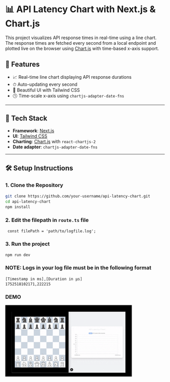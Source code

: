 # 📊 API Latency Chart with Next.js & Chart.js

This project visualizes API response times in real-time using a line chart. The response times are fetched every second from a local endpoint and plotted live on the browser using [Chart.js](https://www.chartjs.org/) with time-based x-axis support.

## 🚀 Features

- 📈 Real-time line chart displaying API response durations
- ⏱ Auto-updating every second
- 🎨 Beautiful UI with Tailwind CSS
- 🕓 Time-scale x-axis using `chartjs-adapter-date-fns`

---

## 🧰 Tech Stack

- **Framework**: [Next.js](https://nextjs.org/)
- **UI**: [Tailwind CSS](https://tailwindcss.com/)
- **Charting**: [Chart.js](https://www.chartjs.org/) with `react-chartjs-2`
- **Date adapter**: `chartjs-adapter-date-fns`

---

## 🛠 Setup Instructions

### 1. Clone the Repository

```bash
git clone https://github.com/your-username/api-latency-chart.git
cd api-latency-chart
npm install
```
### 2. Edit the filepath in `route.ts` file
```
 const filePath = 'path/to/logfile.log';
 ```
### 3. Run the project
```
npm run dev
```
### NOTE: Logs in your log file must be in the following format
```
[Timestamp in ms],[Duration in µs]
1752518102171,222215
```
### DEMO
![Demo](public/charts%20-%20Made%20with%20Clipchamp.gif)